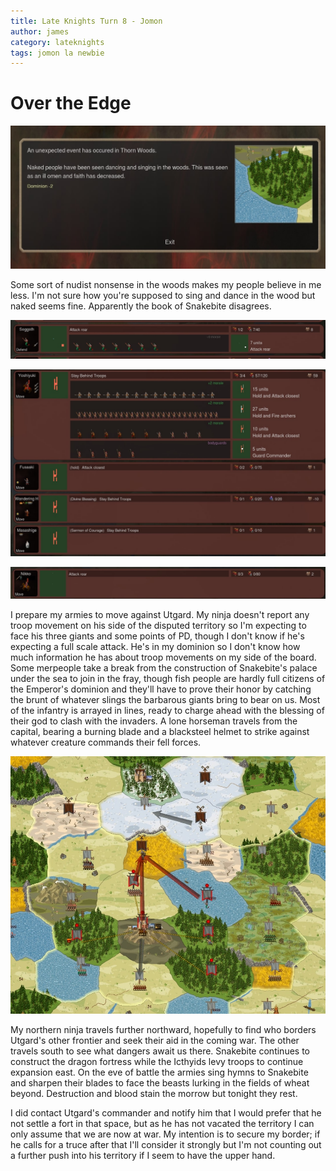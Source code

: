```yaml
---
title: Late Knights Turn 8 - Jomon
author: james
category: lateknights
tags: jomon la newbie
---
```


# Over the Edge

![Sedition](/assets/images/jomon_08001.jpg)

Some sort of nudist nonsense in the woods makes my people believe in me less. I'm not sure how you're supposed to sing and dance in the wood but naked seems fine. Apparently the book of Snakebite disagrees.

![Mermen](/assets/images/jomon_08002.jpg)

![Most of the guys](/assets/images/jomon_08003.jpg)

![Brave horseman](/assets/images/jomon_08004.jpg)

I prepare my armies to move against Utgard. My ninja doesn't report any troop movement on his side of the disputed territory so I'm expecting to face his three giants and some points of PD, though I don't know if he's expecting a full scale attack. He's in my dominion so I don't know how much information he has about troop movements on my side of the board. Some merpeople take a break from the construction of Snakebite's palace under the sea to join in the fray, though fish people are hardly full citizens of the Emperor's dominion and they'll have to prove their honor by catching the brunt of whatever slings the barbarous giants bring to bear on us. Most of the infantry is arrayed in lines, ready to charge ahead with the blessing of their god to clash with the invaders. A lone horseman travels from the capital, bearing a burning blade and a blacksteel helmet to strike against whatever creature commands their fell forces.

![Overview](/assets/images/jomon_08005.jpg)

My northern ninja travels further northward, hopefully to find who borders Utgard's other frontier and seek their aid in the coming war. The other travels south to see what dangers await us there. Snakebite continues to construct the dragon fortress while the Icthyids levy troops to continue expansion east. On the eve of battle the armies sing hymns to Snakebite and sharpen their blades to face the beasts lurking in the fields of wheat beyond. Destruction and blood stain the morrow but tonight they rest.

I did contact Utgard's commander and notify him that I would prefer that he not settle a fort in that space, but as he has not vacated the territory I can only assume that we are now at war. My intention is to secure my border; if he calls for a truce after that I'll consider it strongly but I'm not counting out a further push into his territory if I seem to have the upper hand.

